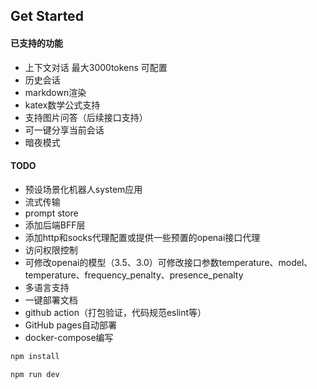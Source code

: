 ## Get Started

#### 已支持的功能
- 上下文对话 最大3000tokens 可配置
- 历史会话
- markdown渲染
- katex数学公式支持
- 支持图片问答（后续接口支持）
- 可一键分享当前会话
- 暗夜模式

#### TODO
- 预设场景化机器人system应用
- 流式传输
- prompt store
- 添加后端BFF层
- 添加http和socks代理配置或提供一些预置的openai接口代理
- 访问权限控制
- 可修改openai的模型（3.5、3.0）可修改接口参数temperature、model、temperature、frequency_penalty、presence_penalty
- 多语言支持
- 一键部署文档
- github action（打包验证，代码规范eslint等）
- GitHub pages自动部署
- docker-compose编写

```bash
npm install

npm run dev
```
